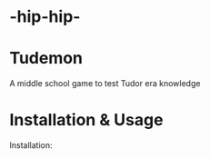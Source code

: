 # -hip-hip-

# Tudemon

A middle school game to test Tudor era knowledge

# Installation & Usage

Installation: 


